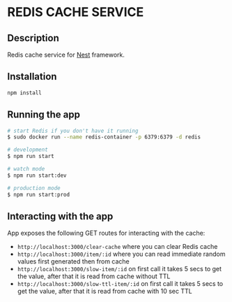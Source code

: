 # REDIS CACHE SERVICE

## Description

Redis cache service for [Nest](https://github.com/nestjs/nest) framework.

## Installation

```bash
npm install
```

## Running the app

```bash
# start Redis if you don't have it running
$ sudo docker run --name redis-container -p 6379:6379 -d redis

# development
$ npm run start

# watch mode
$ npm run start:dev

# production mode
$ npm run start:prod
```

## Interacting with the app

App exposes the following GET routes for interacting with the cache:

- `http://localhost:3000/clear-cache` where you can clear Redis cache
- `http://localhost:3000/item/:id` where you can read immediate random values first generated then from cache
- `http://localhost:3000/slow-item/:id` on first call it takes 5 secs to get the value, after that it is read from cache without TTL
- `http://localhost:3000/slow-ttl-item/:id` on first call it takes 5 secs to get the value, after that it is read from cache with 10 sec TTL
